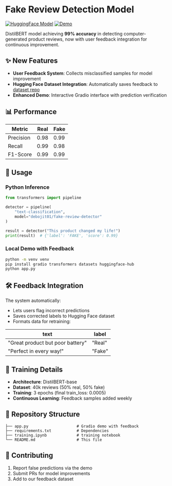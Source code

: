 # Fake Review Detection Model

[![HuggingFace Model](https://img.shields.io/badge/🤗%20Model-Check%20on%20Hub-blue)](https://huggingface.co/debojit01/fake-review-detector)
[![Demo](https://img.shields.io/badge/🎮%20Live-Try%20Demo-red)](https://huggingface.co/spaces/debojit01/fake-review-detector-demo)

DistilBERT model achieving **99% accuracy** in detecting computer-generated product reviews, now with user feedback integration for continuous improvement.

## ✨ New Features
- **User Feedback System**: Collects misclassified samples for model improvement
- **Hugging Face Dataset Integration**: Automatically saves feedback to [dataset repo](https://huggingface.co/datasets/debojit01/fake-review-dataset)
- **Enhanced Demo**: Interactive Gradio interface with prediction verification

## 📊 Performance
| Metric     | Real | Fake |
|------------|------|------|
| Precision  | 0.98 | 0.99 |
| Recall     | 0.99 | 0.98 |
| F1-Score   | 0.99 | 0.99 |

## 🚀 Usage

### Python Inference
```python
from transformers import pipeline

detector = pipeline(
    "text-classification",
    model="debojit01/fake-review-detector"
)

result = detector("This product changed my life!")
print(result)  # {'label': 'FAKE', 'score': 0.99}
```

### Local Demo with Feedback
```bash
python -m venv venv
pip install gradio transformers datasets huggingface-hub
python app.py
```

## 🛠 Feedback Integration
The system automatically:
- Lets users flag incorrect predictions
- Saves corrected labels to Hugging Face dataset
- Formats data for retraining:

| text                             |  label |
|----------------------------------|--------|
| "Great product but poor battery" | "Real" |
| "Perfect in every way!"          | "Fake" |

## 🧠 Training Details
- **Architecture**: DistilBERT-base  
- **Dataset**: 40k reviews (50% real, 50% fake)  
- **Training**: 3 epochs (final train_loss: 0.0005)  
- **Continuous Learning**: Feedback samples added weekly  

## 📂 Repository Structure  
```
├── app.py                     # Gradio demo with feedback    
├── requirements.txt           # Dependencies 
├── training.ipynb             # training notebook  
└── README.md                  # This file   
```

## 🤝 Contributing
1. Report false predictions via the demo
2. Submit PRs for model improvements
3. Add to our feedback dataset